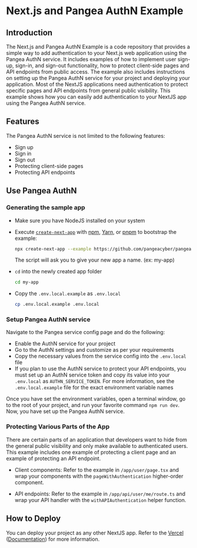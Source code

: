 # Next.js and Pangea AuthN Example

## Introduction 

The Next.js and Pangea AuthN Example is a code repository that provides a simple way to add authentication to your Next.js web application using the Pangea AuthN service. It includes examples of how to implement user sign-up, sign-in, and sign-out functionality, how to protect client-side pages and API endpoints from public access. The example also includes instructions on setting up the Pangea AuthN service for your project and deploying your application. Most of the NextJS applications need authentication to protect specific pages and API endpoints from general public visibility. This example shows how you can easily add authentication to your NextJS app using the Pangea AuthN service.

## Features

The Pangea AuthN service is not limited to the following features:
- Sign up
- Sign in
- Sign out
- Protecting client-side pages
- Protecting API endpoints


## Use Pangea AuthN 

### Generating the sample app

- Make sure you have NodeJS installed on your system

- Execute [`create-next-app`](https://github.com/vercel/next.js/tree/canary/packages/create-next-app) with [npm](https://docs.npmjs.com/cli/init), [Yarn](https://yarnpkg.com/lang/en/docs/cli/create/), or [pnpm](https://pnpm.io) to bootstrap the example:

  ```bash
  npx create-next-app --example https://github.com/pangeacyber/pangea-integration-nextjs-authn
  ```

  The script will ask you to give your new app a name. (ex: my-app)
- `cd` into the newly created app folder
  ```bash
  cd my-app
  ```

- Copy the `.env.local.example` as `.env.local`

  ```bash
  cp .env.local.example .env.local
  ```

### Setup Pangea AuthN service

Navigate to the Pangea service config page and do the following:

- Enable the AuthN service for your project
- Go to the AuthN settings and customize as per your requirements
- Copy the necessary values from the service config into the `.env.local` file
- If you plan to use the AuthN service to protect your API endpoints, you must set up an AuthN service token and copy its value into your `.env.local` as `AUTHN_SERVICE_TOKEN`. For more information, see the `.env.local.example` file for the exact environment variable names

Once you have set the environment variables, open a terminal window, go to the root of your project, and run your favorite command `npm run dev`. Now, you have set up the Pangea AuthN service.

### Protecting Various Parts of the App

There are certain parts of an application that developers want to hide from the general public visibility and only make available to authenticated users. This example includes one example of protecting a client page and an example of protecting an API endpoint.

- Client components: Refer to the example in `/app/user/page.tsx` and wrap your components with the `pageWithAuthentication` higher-order component.

- API endpoints: Refer to the example in `/app/api/user/me/route.ts` and wrap your API handler with the `withAPIAuthentication` helper function.


## How to Deploy

You can deploy your project as any other NextJS app. Refer to the [Vercel](https://vercel.com/new?utm_source=github&utm_medium=readme&utm_campaign=next-example) ([Documentation](https://nextjs.org/docs/deployment)) for more information.
